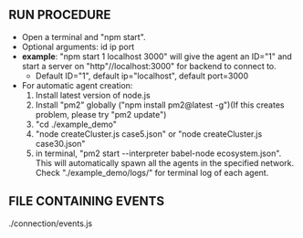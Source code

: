 ## RUN PROCEDURE
* Open a terminal and  "npm start".
* Optional arguments: id ip port
* **example**: "npm start 1 localhost 3000" will give the agent an ID="1" and start a server on "http"//localhost:3000"
	for backend to connect to.
	* Default ID="1", default ip="localhost", default port=3000
* For automatic agent creation:
	1. Install latest version of node.js
	2. Install "pm2" globally ("npm install pm2@latest -g")(If this creates problem, please try "pm2 update")
	3. "cd ./example_demo"
	4. "node createCluster.js case5.json" or "node createCluster.js case30.json"
	5. in terminal, "pm2 start --interpreter babel-node ecosystem.json".
	This will automatically spawn all the agents in the specified network. Check "./example_demo/logs/" for terminal log of each agent.
## FILE CONTAINING EVENTS
./connection/events.js



